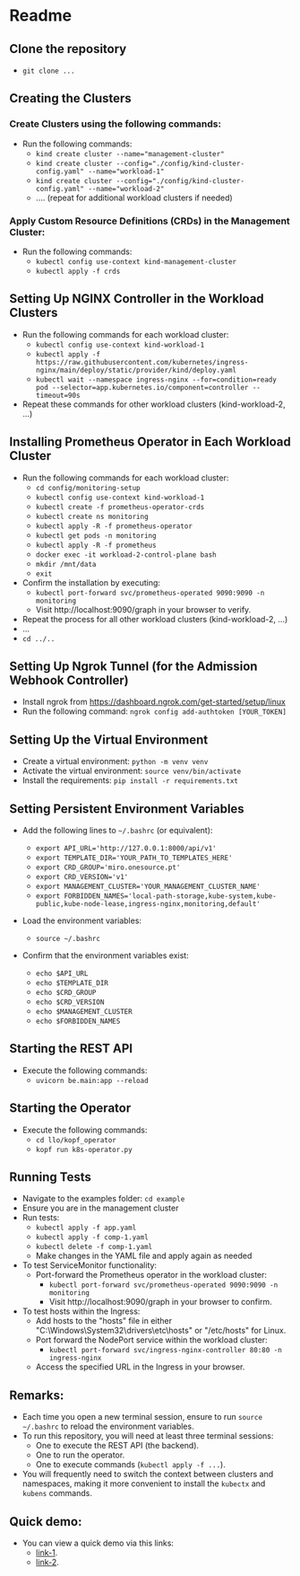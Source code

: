 # Readme

## Clone the repository
- `git clone ...`

## Creating the Clusters

### Create Clusters using the following commands:

- Run the following commands:
  - `kind create cluster --name="management-cluster"`
  - `kind create cluster --config="./config/kind-cluster-config.yaml" --name="workload-1"` <!-- Note: --config is necessary for nginx controller -->
  - `kind create cluster --config="./config/kind-cluster-config.yaml" --name="workload-2"`
  - .... (repeat for additional workload clusters if needed)

### Apply Custom Resource Definitions (CRDs) in the Management Cluster:

- Run the following commands:
  - `kubectl config use-context kind-management-cluster` <!-- switch the context to the management cluster, consider using kubectx for more flexibility -->
  - `kubectl apply -f crds`

## Setting Up NGINX Controller in the Workload Clusters

- Run the following commands for each workload cluster:
  - `kubectl config use-context kind-workload-1`
  - `kubectl apply -f https://raw.githubusercontent.com/kubernetes/ingress-nginx/main/deploy/static/provider/kind/deploy.yaml`
  - `kubectl wait --namespace ingress-nginx --for=condition=ready pod --selector=app.kubernetes.io/component=controller --timeout=90s`
- Repeat these commands for other workload clusters (kind-workload-2, ...)

## Installing Prometheus Operator in Each Workload Cluster

- Run the following commands for each workload cluster:
  - `cd config/monitoring-setup`
  - `kubectl config use-context kind-workload-1`
  - `kubectl create -f prometheus-operator-crds`
  - `kubectl create ns monitoring`
  - `kubectl apply -R -f prometheus-operator`
  - `kubectl get pods -n monitoring`
  - `kubectl apply -R -f prometheus`
  - `docker exec -it workload-2-control-plane bash`
  - `mkdir /mnt/data`
  - `exit`
- Confirm the installation by executing:
  - `kubectl port-forward svc/prometheus-operated 9090:9090 -n monitoring`
  - Visit http://localhost:9090/graph in your browser to verify.
- Repeat the process for all other workload clusters (kind-workload-2, ...)
- ...
- `cd ../..`

## Setting Up Ngrok Tunnel (for the Admission Webhook Controller)

- Install ngrok from https://dashboard.ngrok.com/get-started/setup/linux
- Run the following command: `ngrok config add-authtoken [YOUR_TOKEN]`

## Setting Up the Virtual Environment

- Create a virtual environment: `python -m venv venv`
- Activate the virtual environment: `source venv/bin/activate`
- Install the requirements: `pip install -r requirements.txt`

## Setting Persistent Environment Variables

- Add the following lines to `~/.bashrc` (or equivalent):
  - `export API_URL='http://127.0.0.1:8000/api/v1'`
  - `export TEMPLATE_DIR='YOUR_PATH_TO_TEMPLATES_HERE'` <!-- Example: `export TEMPLATE_DIR='/mnt/c/Users/skand/Downloads/PFE/miro_llo_kinD/miro_llo_kinD/templates'` -->
  - `export CRD_GROUP='miro.onesource.pt'`
  - `export CRD_VERSION='v1'`
  - `export MANAGEMENT_CLUSTER='YOUR_MANAGEMENT_CLUSTER_NAME'` <!-- Example: `export MANAGEMENT_CLUSTER='management-cluster'` -->
  - `export FORBIDDEN_NAMES='local-path-storage,kube-system,kube-public,kube-node-lease,ingress-nginx,monitoring,default'`

- Load the environment variables:
  - `source ~/.bashrc`

- Confirm that the environment variables exist:
  - `echo $API_URL`
  - `echo $TEMPLATE_DIR`
  - `echo $CRD_GROUP`
  - `echo $CRD_VERSION`
  - `echo $MANAGEMENT_CLUSTER`
  - `echo $FORBIDDEN_NAMES`

## Starting the REST API

- Execute the following commands:
  - `uvicorn be.main:app --reload`

## Starting the Operator

- Execute the following commands:
  - `cd llo/kopf_operator`
  - `kopf run k8s-operator.py`

## Running Tests

- Navigate to the examples folder: `cd example`
- Ensure you are in the management cluster
- Run tests:
  - `kubectl apply -f app.yaml`
  - `kubectl apply -f comp-1.yaml`
  - `kubectl delete -f comp-1.yaml`
  - Make changes in the YAML file and apply again as needed
- To test ServiceMonitor functionality:
  - Port-forward the Prometheus operator in the workload cluster:
    - `kubectl port-forward svc/prometheus-operated 9090:9090 -n monitoring`
    - Visit http://localhost:9090/graph in your browser to confirm.
- To test hosts within the Ingress:
  - Add hosts to the "hosts" file in either "C:\Windows\System32\drivers\etc\hosts" or "/etc/hosts" for Linux.
  - Port forward the NodePort service within the workload cluster:
    - `kubectl port-forward svc/ingress-nginx-controller 80:80 -n ingress-nginx`
  - Access the specified URL in the Ingress in your browser.

## Remarks:

- Each time you open a new terminal session, ensure to run `source ~/.bashrc` to reload the environment variables.
- To run this repository, you will need at least three terminal sessions:
  - One to execute the REST API (the backend).
  - One to run the operator.
  - One to execute commands (`kubectl apply -f ...`).
- You will frequently need to switch the context between clusters and namespaces, making it more convenient to install the `kubectx` and `kubens` commands.
  

## Quick demo:
- You can view a quick demo via this links:
  - [link-1](https://drive.google.com/file/d/1SmXic5TtOZNIYLTRFvr6lSF9BXHx6ptJ/view?usp=sharing).
  - [link-2](https://drive.google.com/file/d/1EGiYNZzfDJk2AG-11Vbg2gZ1ZHRsDWyf/view?usp=sharing).
  
